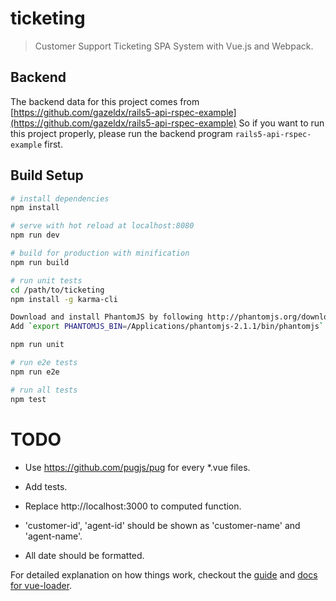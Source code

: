 # ticketing

> Customer Support Ticketing SPA System with Vue.js and Webpack.

## Backend
The backend data for this project comes from [https://github.com/gazeldx/rails5-api-rspec-example](https://github.com/gazeldx/rails5-api-rspec-example)
So if you want to run this project properly, please run the backend program `rails5-api-rspec-example` first.

## Build Setup

``` bash
# install dependencies
npm install

# serve with hot reload at localhost:8080
npm run dev

# build for production with minification
npm run build

# run unit tests
cd /path/to/ticketing
npm install -g karma-cli

Download and install PhantomJS by following http://phantomjs.org/download.html
Add `export PHANTOMJS_BIN=/Applications/phantomjs-2.1.1/bin/phantomjs` to ~/.bash_profile

npm run unit

# run e2e tests
npm run e2e

# run all tests
npm test
```

# TODO
* Use https://github.com/pugjs/pug for every *.vue files.

* Add tests.

* Replace http://localhost:3000 to computed function.

* 'customer-id', 'agent-id' should be shown as 'customer-name' and 'agent-name'.

* All date should be formatted.

For detailed explanation on how things work, checkout the [guide](http://vuejs-templates.github.io/webpack/) and [docs for vue-loader](http://vuejs.github.io/vue-loader).


